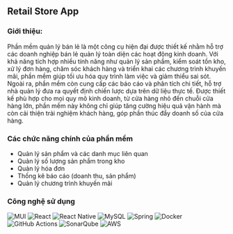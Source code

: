 ## Retail Store App

### Giới thiệu:
  Phần mềm quản lý bán lẻ là một công cụ hiện đại được thiết kế nhằm hỗ trợ các doanh nghiệp bán lẻ 
quản lý toàn diện các hoạt động kinh doanh. Với khả năng tích hợp nhiều tính năng như quản lý sản phẩm, kiểm soát tồn kho, xử lý đơn hàng, chăm sóc khách hàng và triển khai
các chương trình khuyến mãi, phần mềm giúp tối ưu hóa quy trình làm việc và giảm thiểu sai sót. Ngoài ra, phần mềm còn cung cấp các báo cáo và phân tích chi tiết, hỗ trợ nhà
quản lý đưa ra quyết định chiến lược dựa trên dữ liệu thực tế. Được thiết kế phù hợp cho mọi quy mô kinh doanh, từ cửa hàng nhỏ đến chuỗi cửa hàng lớn, phần mềm này
không chỉ giúp tăng cường hiệu quả vận hành mà còn cải thiện trải nghiệm khách hàng, góp phần thúc đẩy doanh số của cửa hàng.

### Các chức năng chính của phần mềm
- Quản lý sản phẩm và các danh mục liên quan
- Quản lý số lượng sản phẩm trong kho
- Quản lý hóa đơn
- Thống kê báo cáo (doanh thu, sản phẩm)
- Quản lý chương trình khuyến mãi

### Công nghệ sử dụng

![MUI](https://img.shields.io/badge/MUI-%230081CB.svg?style=for-the-badge&logo=mui&logoColor=white)
![React](https://img.shields.io/badge/react-%2320232a.svg?style=for-the-badge&logo=react&logoColor=%2361DAFB)
![React Native](https://img.shields.io/badge/react_native-%2320232a.svg?style=for-the-badge&logo=react&logoColor=%2361DAFB)
![MySQL](https://img.shields.io/badge/mysql-4479A1.svg?style=for-the-badge&logo=mysql&logoColor=white)
![Spring](https://img.shields.io/badge/spring-%236DB33F.svg?style=for-the-badge&logo=spring&logoColor=white)
![Docker](https://img.shields.io/badge/docker-%230db7ed.svg?style=for-the-badge&logo=docker&logoColor=white)
![GitHub Actions](https://img.shields.io/badge/github%20actions-%232671E5.svg?style=for-the-badge&logo=githubactions&logoColor=white)
![SonarQube](https://img.shields.io/badge/SonarQube-black?style=for-the-badge&logo=sonarqube&logoColor=4E9BCD)
![AWS](https://img.shields.io/badge/AWS-%23FF9900.svg?style=for-the-badge&logo=amazon-aws&logoColor=white)

